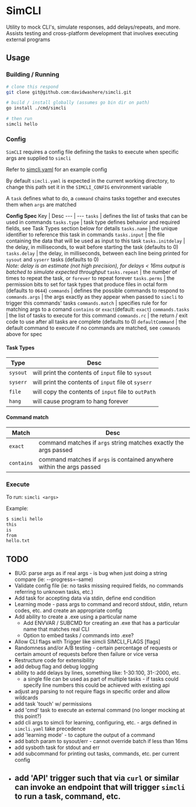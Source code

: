 # SimCLI
Utility to mock CLI's, simulate responses, add delays/repeats, and more. Assists testing and cross-platform development that involves executing external programs

## Usage

### Building / Running

```sh
# clone this respond
git clone git@github.com:davidwashere/simcli.git

# build / install globally (assumes go bin dir on path)
go install ./cmd/simcli

# then run
simcli hello
```

### Config
`SimCLI` requires a config file defining the tasks to execute when specific args are supplied to `simcli`

Refer to [simcli.yaml](simcli.yaml) for an example config

By default `simcli.yaml` is expected in the current working directory, to change this path set it in the `SIMCLI_CONFIG` environment variable

A `task` defines what to do, a `command` chains tasks together and executes them when `args` are matched

**Config Spec**
Key | Desc
--- | ---
`tasks` | defines the list of tasks that can be used in commands
`tasks.type` | task type defines behavior and required fields, see Task Types section below for details
`tasks.name` | the unique identifier to reference this task in commands
`tasks.input` | the file containing the data that will be used as input to this task
`tasks.initdelay` | the delay, in milliseconds, to wait before starting the task (defaults to 0)
`tasks.delay` | the delay, in milliseconds, between each line being printed for `sysout` and `syserr` tasks (defaults to 0)<br>_Note: delay is an estimate (not high precision), for delays < 16ms output is batched to simulate expected throughput_
`tasks.repeat` | the number of times to repeat the task, or `forever` to repeat forever
`tasks.perms` | the permission bits to set for task types that produce files in octal form (defaults to `0644`)
`commands` | defines the possible commands to respond to
`commands.args` | the args exactly as they appear when passed to `simcli` to trigger this commands' tasks
`commands.match` | specifies rule for for matching args to a comand `contains` or `exact`(default: `exact`)
`commands.tasks` | the list of tasks to execute for this command
`commands.rc` | the return / exit code to use after all tasks are complete (defaults to 0)
`defaultCommand` | the default command to execute if no commands are matched, see `commands` above for spec

#### Task Types

Type | Desc
--- | ---
`sysout` | will print the contents of `input` file to `sysout`
`syserr` | will print the contents of `input` file ot `syserr`
`file` | will copy the contents of `input` file to `outPath`
`hang` | will cause program to hang forever


#### Command match

Match | Desc
--- | ---
`exact` | command matches if `args` string matches exactly the args passed
`contains` | command matches if `args` is contained anywhere within the args passed

### Execute
To run:
`simcli <args>`

Example:

```sh
$ simcli hello
this
is
from
hello.txt
```


## TODO
- BUG: parse args as if real args - is bug when just doing a string compare (ie: --progress=-same)
- Validate config file (ie: no tasks missing required fields, no commands referring to unknown tasks, etc.)
- Add task for accepting data via stdin, define end condition
- Learning mode - pass args to command and record stdout, stdin, return codes, etc. and create an appropriate config
- Add ability to create a .exe using a particular name
  - Add ENVVAR / SUBCMD for creating an .exe that has a particular name that matches real CLI
  - Option to embed tasks / commands into .exe?
- Allow CLI flags with Trigger like simcli SIMCLI_FLAGS [flags]
- Randomness and/or A/B testing - certain percentage of requests or certain amount of requests before then failure or vice versa
- Restructure code for extensibility
- add debug flag and debug logging
- ability to add delays by lines, something like: 1-30:100, 31-:2000, etc.
  - a single file can be used as part of multiple tasks - if tasks could specify line numbers this could be achieved with existing api
- adjust arg parsing to not require flags in specific order and allow wildcards
- add task 'touch' w/ permissions
- add 'cmd' task to execute an external command (no longer mocking at this point?)
- add cli args to simcli for learning, configuring, etc. - args defined in `simcli.yaml` take precedence
- add 'learning mode' - to capture the output of a command
- add batch param to sysout/err - cannot override batch if less than 16ms
- add sysboth task for stdout and err
- add subcommand for printing out tasks, commands, etc. per current config
- add 'API' trigger such that via `curl` or similar can invoke an endpoint that will trigger `simcli` to run a task, command, etc.
  - 